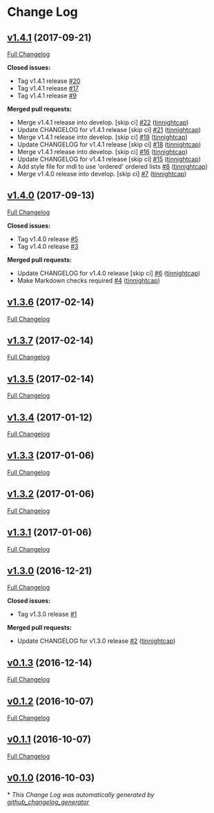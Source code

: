 # Change Log

## [v1.4.1](https://github.com/nubisproject/nubis-travis/tree/v1.4.1) (2017-09-21)
[Full Changelog](https://github.com/nubisproject/nubis-travis/compare/v1.4.0...v1.4.1)

**Closed issues:**

- Tag v1.4.1 release [\#20](https://github.com/nubisproject/nubis-travis/issues/20)
- Tag v1.4.1 release [\#17](https://github.com/nubisproject/nubis-travis/issues/17)
- Tag v1.4.1 release [\#9](https://github.com/nubisproject/nubis-travis/issues/9)

**Merged pull requests:**

- Merge v1.4.1 release into develop. \[skip ci\] [\#22](https://github.com/nubisproject/nubis-travis/pull/22) ([tinnightcap](https://github.com/tinnightcap))
- Update CHANGELOG for v1.4.1 release \[skip ci\] [\#21](https://github.com/nubisproject/nubis-travis/pull/21) ([tinnightcap](https://github.com/tinnightcap))
- Merge v1.4.1 release into develop. \[skip ci\] [\#19](https://github.com/nubisproject/nubis-travis/pull/19) ([tinnightcap](https://github.com/tinnightcap))
- Update CHANGELOG for v1.4.1 release \[skip ci\] [\#18](https://github.com/nubisproject/nubis-travis/pull/18) ([tinnightcap](https://github.com/tinnightcap))
- Merge v1.4.1 release into develop. \[skip ci\] [\#16](https://github.com/nubisproject/nubis-travis/pull/16) ([tinnightcap](https://github.com/tinnightcap))
- Update CHANGELOG for v1.4.1 release \[skip ci\] [\#15](https://github.com/nubisproject/nubis-travis/pull/15) ([tinnightcap](https://github.com/tinnightcap))
- Add style file for mdl to use 'ordered' ordered lists [\#8](https://github.com/nubisproject/nubis-travis/pull/8) ([tinnightcap](https://github.com/tinnightcap))
- Merge v1.4.0 release into develop. \[skip ci\] [\#7](https://github.com/nubisproject/nubis-travis/pull/7) ([tinnightcap](https://github.com/tinnightcap))

## [v1.4.0](https://github.com/nubisproject/nubis-travis/tree/v1.4.0) (2017-09-13)
[Full Changelog](https://github.com/nubisproject/nubis-travis/compare/v1.3.6...v1.4.0)

**Closed issues:**

- Tag v1.4.0 release [\#5](https://github.com/nubisproject/nubis-travis/issues/5)
- Tag v1.4.0 release [\#3](https://github.com/nubisproject/nubis-travis/issues/3)

**Merged pull requests:**

- Update CHANGELOG for v1.4.0 release \[skip ci\] [\#6](https://github.com/nubisproject/nubis-travis/pull/6) ([tinnightcap](https://github.com/tinnightcap))
- Make Markdown checks required [\#4](https://github.com/nubisproject/nubis-travis/pull/4) ([tinnightcap](https://github.com/tinnightcap))

## [v1.3.6](https://github.com/nubisproject/nubis-travis/tree/v1.3.6) (2017-02-14)
[Full Changelog](https://github.com/nubisproject/nubis-travis/compare/v1.3.7...v1.3.6)

## [v1.3.7](https://github.com/nubisproject/nubis-travis/tree/v1.3.7) (2017-02-14)
[Full Changelog](https://github.com/nubisproject/nubis-travis/compare/v1.3.5...v1.3.7)

## [v1.3.5](https://github.com/nubisproject/nubis-travis/tree/v1.3.5) (2017-02-14)
[Full Changelog](https://github.com/nubisproject/nubis-travis/compare/v1.3.4...v1.3.5)

## [v1.3.4](https://github.com/nubisproject/nubis-travis/tree/v1.3.4) (2017-01-12)
[Full Changelog](https://github.com/nubisproject/nubis-travis/compare/v1.3.3...v1.3.4)

## [v1.3.3](https://github.com/nubisproject/nubis-travis/tree/v1.3.3) (2017-01-06)
[Full Changelog](https://github.com/nubisproject/nubis-travis/compare/v1.3.2...v1.3.3)

## [v1.3.2](https://github.com/nubisproject/nubis-travis/tree/v1.3.2) (2017-01-06)
[Full Changelog](https://github.com/nubisproject/nubis-travis/compare/v1.3.1...v1.3.2)

## [v1.3.1](https://github.com/nubisproject/nubis-travis/tree/v1.3.1) (2017-01-06)
[Full Changelog](https://github.com/nubisproject/nubis-travis/compare/v1.3.0...v1.3.1)

## [v1.3.0](https://github.com/nubisproject/nubis-travis/tree/v1.3.0) (2016-12-21)
[Full Changelog](https://github.com/nubisproject/nubis-travis/compare/v0.1.3...v1.3.0)

**Closed issues:**

- Tag v1.3.0 release [\#1](https://github.com/nubisproject/nubis-travis/issues/1)

**Merged pull requests:**

- Update CHANGELOG for v1.3.0 release [\#2](https://github.com/nubisproject/nubis-travis/pull/2) ([tinnightcap](https://github.com/tinnightcap))

## [v0.1.3](https://github.com/nubisproject/nubis-travis/tree/v0.1.3) (2016-12-14)
[Full Changelog](https://github.com/nubisproject/nubis-travis/compare/v0.1.2...v0.1.3)

## [v0.1.2](https://github.com/nubisproject/nubis-travis/tree/v0.1.2) (2016-10-07)
[Full Changelog](https://github.com/nubisproject/nubis-travis/compare/v0.1.1...v0.1.2)

## [v0.1.1](https://github.com/nubisproject/nubis-travis/tree/v0.1.1) (2016-10-07)
[Full Changelog](https://github.com/nubisproject/nubis-travis/compare/v0.1.0...v0.1.1)

## [v0.1.0](https://github.com/nubisproject/nubis-travis/tree/v0.1.0) (2016-10-03)


\* *This Change Log was automatically generated by [github_changelog_generator](https://github.com/skywinder/Github-Changelog-Generator)*